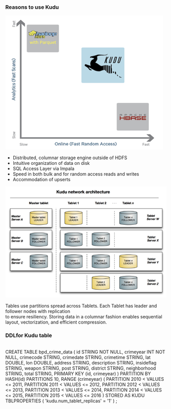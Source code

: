 ### Reasons to use Kudu <br>

<img src="./parquet-kudu-hbase.png" alt="Kudu positioning"/><br>
<ul>
<li>Distributed, columnar storage engine outside of HDFS</li>
<li>Intuitive organization of data on disk</li>
<li>SQL Access Layer via Impala</li>
<li>Speed in both bulk and for random access reads and writes</li>
<li>Accommodation of upserts</li>
</ul>

<img src="./kudu-architecture.png" alt="Kudu architecture"/><br>

Tables use partitions spread across Tablets. Each Tablet has leader and follower nodes with replication <br>
to ensure resiliency. Storing data in a columnar fashion enables sequential layout, vectorization, and efficient compression. <br>

### DDLfor Kudu table <br>

<br>
CREATE TABLE bpd_crime_data 
( 
  id STRING NOT NULL, 
  crimeyear INT NOT NULL, 
  crimecode STRING,
  crimedate STRING,
  crimetime STRING,
  lat DOUBLE,
  lon DOUBLE,
  address STRING,
  description STRING,
  insideflag STRING,
  weapon STRING,
  post STRING,
  district STRING,
  neighborhood STRING,
  total STRING,
  PRIMARY KEY (id, crimeyear)
)
PARTITION BY HASH(id) PARTITIONS 10,
RANGE (crimeyear)
(
PARTITION 2010 < VALUES <= 2011,
PARTITION 2011 < VALUES <= 2012,
PARTITION 2012 < VALUES <= 2013,
PARTITION 2013 < VALUES <= 2014,
PARTITION 2014 < VALUES <= 2015,
PARTITION 2015 < VALUES <= 2016
)
STORED AS KUDU
TBLPROPERTIES (
'kudu.num_tablet_replicas' = '1'
)
;
</br>


